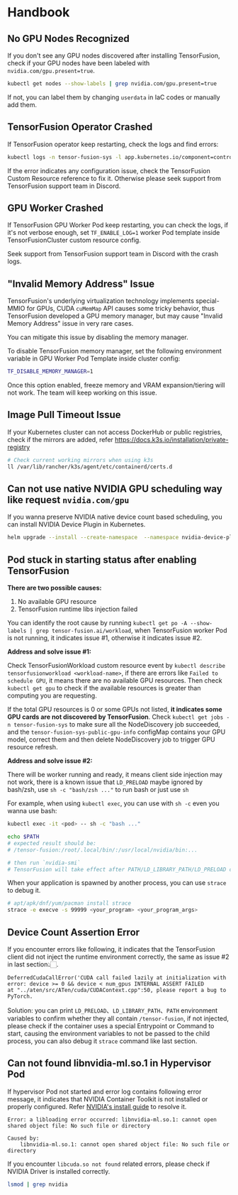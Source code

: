 
# Handbook

## No GPU Nodes Recognized

If you don't see any GPU nodes discovered after installing TensorFusion, check if your GPU nodes have been labeled with `nvidia.com/gpu.present=true`.

```bash
kubectl get nodes --show-labels | grep nvidia.com/gpu.present=true
```

If not, you can label them by changing `userdata` in IaC codes or manually add them.

## TensorFusion Operator Crashed

If TensorFusion operator keep restarting, check the logs and find errors:

```bash
kubectl logs -n tensor-fusion-sys -l app.kubernetes.io/component=controller
```

If the error indicates any configuration issue, check the TensorFusion Custom Resource reference to fix it. Otherwise please seek support from TensorFusion support team in Discord.

## GPU Worker Crashed

If TensorFusion GPU Worker Pod keep restarting, you can check the logs, if it's not verbose enough, set `TF_ENABLE_LOG=1` worker Pod template inside TensorFusionCluster custom resource config.

Seek support from TensorFusion support team in Discord with the crash logs.

## "Invalid Memory Address" Issue

TensorFusion's underlying virtualization technology implements special-MMIO for GPUs, CUDA `cuMemMap` API causes some tricky behavior, thus TensorFusion developed a GPU memory manager, but may cause "Invalid Memory Address" issue in very rare cases.

You can mitigate this issue by disabling the memory manager.

To disable TensorFusion memory manager, set the following environment variable in GPU Worker Pod Template inside cluster config:

```bash
TF_DISABLE_MEMORY_MANAGER=1
```

Once this option enabled, freeze memory and VRAM expansion/tiering will not work. The team will keep working on this issue.

## Image Pull Timeout Issue

If your Kubernetes cluster can not access DockerHub or public registries, check if the mirrors are added, refer https://docs.k3s.io/installation/private-registry

```bash
# Check current working mirrors when using k3s
ll /var/lib/rancher/k3s/agent/etc/containerd/certs.d
```

## Can not use native NVIDIA GPU scheduling way like request `nvidia.com/gpu`

If you wanna preserve NVIDIA native device count based scheduling, you can install NVIDIA Device Plugin in Kubernetes.

```bash
helm upgrade --install --create-namespace  --namespace nvidia-device-plugin --repo https://nvidia.github.io/k8s-device-plugin/  nvdp nvidia-device-plugin
```

## Pod stuck in starting status after enabling TensorFusion

**There are two possible causes:**
1. No available GPU resource
2. TensorFusion runtime libs injection failed

You can identify the root cause by running `kubectl get po -A --show-labels | grep tensor-fusion.ai/workload`, when TensorFusion worker Pod is not running, it indicates issue #1, otherwise it indicates issue #2.

**Address and solve issue #1:** 

Check TensorFusionWorkload custom resource event by `kubectl describe tensorfusionworkload <workload-name>`, if there are errors like `Failed to schedule GPU`, it means there are no available GPU resources. Then check `kubectl get gpu` to check if the available resources is greater than computing you are requesting.

If the total GPU resources is 0 or some GPUs not listed, **it indicates some GPU cards are not discovered by TensorFusion**. Check `kubectl get jobs -n tensor-fusion-sys` to make sure all the NodeDiscovery job succeeded, and the `tensor-fusion-sys-public-gpu-info` configMap contains your GPU model, correct them and then delete NodeDiscovery job to trigger GPU resource refresh.

**Address and solve issue #2:**

There will be worker running and ready, it means client side injection may not work, there is a known issue that `LD_PRELOAD` maybe ignored by bash/zsh, use `sh -c "bash/zsh ..."` to run bash or just use `sh`

For example, when using `kubectl exec`, you can use with `sh -c` even you wanna use bash:

```bash
kubectl exec -it <pod> -- sh -c "bash ..."

echo $PATH
# expected result should be:
# /tensor-fusion:/root/.local/bin/:/usr/local/nvidia/bin:...

# then run `nvidia-smi`
# TensorFusion will take effect after PATH/LD_LIBRARY_PATH/LD_PRELOAD contains `/tensor-fusion`
```

When your application is spawned by another process, you can use `strace` to debug it.

```bash
# apt/apk/dnf/yum/pacman install strace
strace -e execve -s 99999 <your_program> <your_program_args>
```

## Device Count Assertion Error

If you encounter errors like following, it indicates that the TensorFusion client did not inject the runtime environment correctly, the same as issue #2 in last section👆🏻.

```
DeferredCudaCallError('CUDA call failed lazily at initialization with error: device >= 0 && device < num_gpus INTERNAL ASSERT FAILED 
at "../aten/src/ATen/cuda/CUDAContext.cpp":50, please report a bug to PyTorch.
```

Solution: you can print `LD_PRELOAD`、`LD_LIBRARY_PATH`、`PATH` environment variables to confirm whether they all contain `/tensor-fusion`, if not injected, please check if the container uses a special Entrypoint or Command to start, causing the environment variables to not be passed to the child process, you can also debug it `strace` command like last section.


## Can not found libnvidia-ml.so.1 in Hypervisor Pod

If hypervisor Pod not started and error log contains following error message, it indicates that NVIDIA Container Toolkit is not installed or properly configured. Refer [NVIDIA's install guide](https://docs.nvidia.com/datacenter/cloud-native/container-toolkit/latest/install-guide.html) to resolve it.

```
Error: a libloading error occurred: libnvidia-ml.so.1: cannot open shared object file: No such file or directory

Caused by:
    libnvidia-ml.so.1: cannot open shared object file: No such file or directory
```

If you encounter `libcuda.so not found` related errors, please check if NVIDIA Driver is installed correctly.

```bash
lsmod | grep nvidia
```